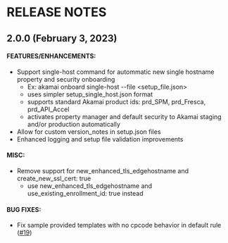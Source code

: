 # RELEASE NOTES

## 2.0.0 (February 3, 2023)

#### FEATURES/ENHANCEMENTS:

* Support single-host command for autommatic new single hostname property and security onboarding
  * Ex: akamai onboard single-host --file <setup_file.json>
  * uses simpler setup_single_host.json format
  * supports standard Akamai product ids: prd_SPM, prd_Fresca, prd_API_Accel
  * activates property manager and default security to Akamai staging and/or production automatically
* Allow for custom version_notes in setup.json files
* Enhanced logging and setup file validation improvements

#### MISC:

* Remove support for new_enhanced_tls_edgehostname and create_new_ssl_cert: true
  * use new_enhanced_tls_edgehostname and use_existing_enrollment_id: true instead

#### BUG FIXES:

* Fix sample provided templates with no cpcode behavior in default rule ([#19](https://github.com/akamai/cli-onboard/issues/19))
